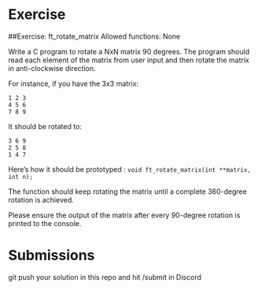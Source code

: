# Exercise

##Exercise: ft_rotate_matrix
Allowed functions: None

Write a C program to rotate a NxN matrix 90 degrees. The program should read each element of the matrix from user input and then rotate the matrix in anti-clockwise direction.

For instance, if you have the 3x3 matrix:
```
1 2 3
4 5 6
7 8 9
```
It should be rotated to:
```
3 6 9
2 5 8
1 4 7
```
Here’s how it should be prototyped :
`void ft_rotate_matrix(int **matrix, int n);`

The function should keep rotating the matrix until a complete 360-degree rotation is achieved.

Please ensure the output of the matrix after every 90-degree rotation is printed to the console.
# Submissions 
 git push your solution in this repo and hit /submit in Discord